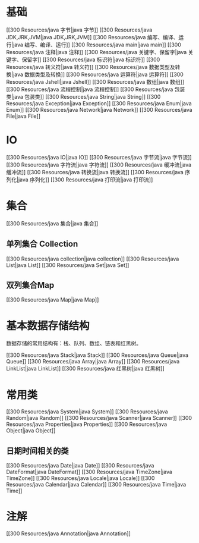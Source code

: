 
# 基础

[[300 Resources/java 字节|java 字节]]
[[300 Resources/java JDK,JRK,JVM|java JDK,JRK,JVM]]
[[300 Resources/java 编写、编译、运行|java 编写、编译、运行]]
[[300 Resources/java main|java main]]
[[300 Resources/java 注释|java 注释]]
[[300 Resources/java 关键字、保留字|java 关键字、保留字]]
[[300 Resources/java 标识符|java 标识符]]
[[300 Resources/java 转义符|java 转义符]]
[[300 Resources/java 数据类型及转换|java 数据类型及转换]]
[[300 Resources/java 运算符|java 运算符]]
[[300 Resources/java Jshell|java Jshell]]
[[300 Resources/java 数组|java 数组]]
[[300 Resources/java 流程控制|java 流程控制]]
[[300 Resources/java 包装类|java 包装类]]
[[300 Resources/java String|java String]]
[[300 Resources/java Exception|java Exception]]
[[300 Resources/java Enum|java Enum]]
[[300 Resources/java Network|java Network]]
[[300 Resources/java File|java File]]

# IO
[[300 Resources/java IO|java IO]]
[[300 Resources/java 字节流|java 字节流]]
[[300 Resources/java 字符流|java 字符流]]
[[300 Resources/java 缓冲流|java 缓冲流]]
[[300 Resources/java 转换流|java 转换流]]
[[300 Resources/java 序列化|java 序列化]]
[[300 Resources/java 打印流|java 打印流]]







# 集合
[[300 Resources/java 集合|java 集合]]
## 单列集合 Collection
[[300 Resources/java collection|java collection]]
[[300 Resources/java List|java List]]
[[300 Resources/java Set|java Set]]

## 双列集合Map
[[300 Resources/java Map|java Map]]

# 基本数据存储结构
数据存储的常用结构有：栈、队列、数组、链表和红黑树。

[[300 Resources/java Stack|java Stack]]
[[300 Resources/java Queue|java Queue]]
[[300 Resources/java Array|java Array]]
[[300 Resources/java LinkList|java LinkList]]
[[300 Resources/java 红黑树|java 红黑树]]



# 常用类
[[300 Resources/java System|java System]]
[[300 Resources/java Random|java Random]]
[[300 Resources/java Scanner|java Scanner]]
[[300 Resources/java Properties|java Properties]]
[[300 Resources/java Object|java Object]]

## 日期时间相关的类
[[300 Resources/java Date|java Date]]
[[300 Resources/java DateFormat|java DateFormat]]
[[300 Resources/java TimeZone|java TimeZone]]
[[300 Resources/java Locale|java Locale]]
[[300 Resources/java Calendar|java Calendar]]
[[300 Resources/java Time|java Time]]


# 注解
[[300 Resources/java Annotation|java Annotation]]


